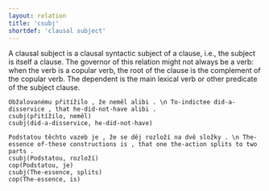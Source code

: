```yaml
---
layout: relation
title: 'csubj'
shortdef: 'clausal subject'
---
```


A clausal subject is a clausal syntactic subject of a clause, i.e.,
the subject is itself a clause. The governor of this relation might
not always be a verb: when the verb is a copular verb, the root of the
clause is the complement of the copular verb. The dependent is the main lexical verb or other 
predicate of the subject clause.

~~~ sdparse
Obžalovanému přitížilo , že neměl alibi . \n To-indictee did-a-disservice , that he-did-not-have alibi .
csubj(přitížilo, neměl)
csubj(did-a-disservice, he-did-not-have)
~~~

~~~ sdparse
Podstatou těchto vazeb je , že se děj rozloží na dvě složky . \n The-essence of-these constructions is , that one the-action splits to two parts .
csubj(Podstatou, rozloží)
cop(Podstatou, je)
csubj(The-essence, splits)
cop(The-essence, is)
~~~

